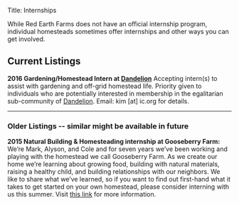 Title: Internships

While Red Earth Farms does not have an official internship program, individual homesteads sometimes offer internships and other ways you can get involved.

## Current Listings

**2016 Gardening/Homestead Intern at [Dandelion]({filename}leaseholds/dandelion.md)**
Accepting intern(s) to assist with gardening and off-grid homestead life. Priority given to individuals who are potentially interested in membership in the egalitarian sub-community of [Dandelion]({filename}leaseholds/dandelion.md). Email: kim [at] ic.org for details.

---

### Older Listings -- similar might be available in future

**2015 Natural Building & Homesteading internship at Gooseberry Farm:**
We’re Mark, Alyson, and Cole and for seven years we’ve been working and playing with the homestead we call Gooseberry Farm. As we create our home we’re learning about growing food, building with natural materials, raising a healthy child, and building relationships with our neighbors. We like to share what we’ve learned, so if you want to find out first-hand what it takes to get started on your own homestead, please consider interning with us this summer. Visit [this link](http://mazzo-strawbale.blogspot.com/p/welcome-mark-alyson-and-cole-and-for.html) for more information.
